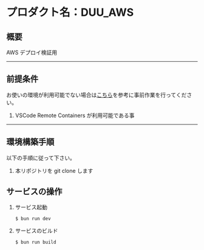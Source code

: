 # プロダクト名：DUU_AWS

## **概要**

AWS デプロイ検証用

---

## **前提条件**

お使いの環境が利用可能でない場合は[こちら](https://code.visualstudio.com/docs/remote/containers)を参考に事前作業を行ってください。

1. VSCode Remote Containers が利用可能である事

---

## **環境構築手順**

以下の手順に従って下さい。

1. 本リポジトリを git clone します

## **サービスの操作**

1. サービス起動

   ```
   $ bun run dev
   ```

1. サービスのビルド

   ```
   $ bun run build
   ```
